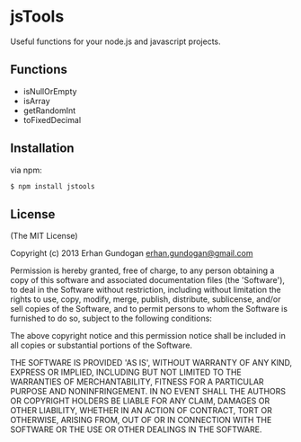 # jsTools

Useful functions for your node.js and javascript projects.

## Functions

- isNullOrEmpty
- isArray
- getRandomInt
- toFixedDecimal

## Installation

via npm:

```bash
$ npm install jstools
```

## License
(The MIT License)

Copyright (c) 2013 Erhan Gundogan <erhan.gundogan@gmail.com>

Permission is hereby granted, free of charge, to any person obtaining a copy of this software and associated documentation files (the 'Software'), to deal in the Software without restriction, including without limitation the rights to use, copy, modify, merge, publish, distribute, sublicense, and/or sell copies of the Software, and to permit persons to whom the Software is furnished to do so, subject to the following conditions:

The above copyright notice and this permission notice shall be included in all copies or substantial portions of the Software.

THE SOFTWARE IS PROVIDED 'AS IS', WITHOUT WARRANTY OF ANY KIND, EXPRESS OR IMPLIED, INCLUDING BUT NOT LIMITED TO THE WARRANTIES OF MERCHANTABILITY, FITNESS FOR A PARTICULAR PURPOSE AND NONINFRINGEMENT. IN NO EVENT SHALL THE AUTHORS OR COPYRIGHT HOLDERS BE LIABLE FOR ANY CLAIM, DAMAGES OR OTHER LIABILITY, WHETHER IN AN ACTION OF CONTRACT, TORT OR OTHERWISE, ARISING FROM, OUT OF OR IN CONNECTION WITH THE SOFTWARE OR THE USE OR OTHER DEALINGS IN THE SOFTWARE.